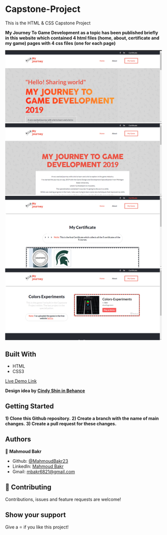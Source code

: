 # Capstone-Project
This is the HTML &amp; CSS Capstone Project

**My Journey To Game Development as a topic has been published briefly in this website which contained 4 html files (home, about, certificate and my game) pages with 4 css files (one for each page)**

![screenshot](./Images/homescreen.png)
![screenshot](./Images/aboutscreen.png)
![screenshot](./Images/certificatescreen.png)
![screenshot](./Images/mygamescreen.png)

## Built With

- HTML
- CSS3

[Live Demo Link](https://vigilant-almeida-1cb4b9.netlify.app/)

**Design idea by [Cindy Shin in Behance](https://www.behance.net/adagio07)**

## Getting Started

**1) Clone this Github repository.**
**2) Create a branch with the name of main changes.**
**3) Create a pull request for these changes.**

## Authors

👤 **Mahmoud Bakr**

- Github: [@MahmoudBakr23](https://github.com/MahmoudBakr23)
- LinkedIn: [Mahmoud Bakr](https://www.linkedin.com/in/mahmoud-bakr-a76323194/)
- Gmail: mbakr6821@gmail.com

## 🤝 Contributing

Contributions, issues and feature requests are welcome!

## Show your support

Give a ⭐️ if you like this project!
